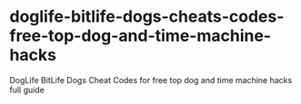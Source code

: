 # doglife-bitlife-dogs-cheats-codes-free-top-dog-and-time-machine-hacks
DogLife BitLife Dogs Cheat Codes for free top dog and time machine hacks full guide
